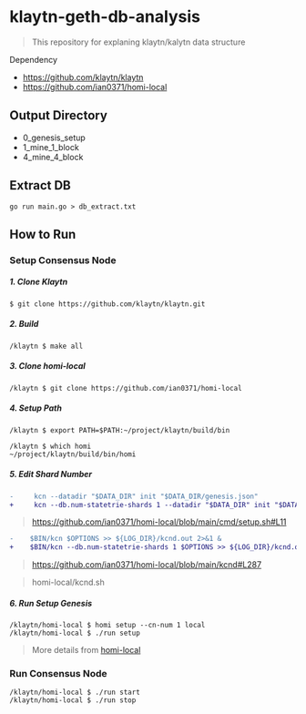 # klaytn-geth-db-analysis

> This repository for explaning klaytn/kalytn data structure

Dependency
- https://github.com/klaytn/klaytn
- https://github.com/ian0371/homi-local

## Output Directory

- 0_genesis_setup
- 1_mine_1_block
- 4_mine_4_block

## Extract DB

```
go run main.go > db_extract.txt
```

## How to Run

### Setup Consensus Node

##### 1. Clone Klaytn

```shell
$ git clone https://github.com/klaytn/klaytn.git
```

##### 2. Build

```shell
/klaytn $ make all
```

##### 3. Clone homi-local

```shell
/klaytn $ git clone https://github.com/ian0371/homi-local
```
 
##### 4. Setup Path
```shell
/klaytn $ export PATH=$PATH:~/project/klaytn/build/bin

/klaytn $ which homi
~/project/klaytn/build/bin/homi
```

##### 5. Edit Shard Number


```diff
-     kcn --datadir "$DATA_DIR" init "$DATA_DIR/genesis.json"
+     kcn --db.num-statetrie-shards 1 --datadir "$DATA_DIR" init "$DATA_DIR/genesis.json"
```
> https://github.com/ian0371/homi-local/blob/main/cmd/setup.sh#L11


```diff
-    $BIN/kcn $OPTIONS >> ${LOG_DIR}/kcnd.out 2>&1 &
+    $BIN/kcn --db.num-statetrie-shards 1 $OPTIONS >> ${LOG_DIR}/kcnd.out 2>&1 &
```
> https://github.com/ian0371/homi-local/blob/main/kcnd#L287

> homi-local/kcnd.sh
##### 6. Run Setup Genesis
```shell
/klaytn/homi-local $ homi setup --cn-num 1 local
/klaytn/homi-local $ ./run setup
```
> More details from [homi-local](https://github.com/ian0371/homi-local)

### Run Consensus Node

```shell
/klaytn/homi-local $ ./run start
/klaytn/homi-local $ ./run stop
```
